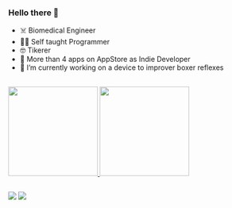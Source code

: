 ### Hello there 👋

- ☠️ Biomedical Engineer
- 🧑‍💻 Self taught Programmer
- 🤓 Tikerer
- 📱 More than 4 apps on AppStore as Indie Developer
- 🔭 I’m currently working on a device to improver boxer reflexes

##
 <div>
  <a href="https://github.com/Drama999">
  <img height="180em" src="https://github-readme-stats.vercel.app/api?username=drama999&theme=dark&show_icons=true&count_private=true"/>
  <img height="180em" src="https://github-readme-stats.vercel.app/api/top-langs/?username=drama999&theme=dark&show_icons=true&count_private=true"/>
</div>

  ##
  <div> 
    <a href="www.linkedin.com/in/andreafinollo" target="_blank"><img src="https://img.shields.io/badge/-LinkedIn-%230077B5?style=for-the-badge&logo=linkedin&logoColor=white" target="_blank"></a> 
    <a href="https://twitter.com/DrAma78" target="_blank"><img src="https://img.shields.io/badge/Twitter-1DA1F2?style=for-the-badge&logo=twitter&logoColor=white" target="_blank"></a>
</div>
  
  
<!--
**DrAma999/DrAma999** is a ✨ _special_ ✨ repository because its `README.md` (this file) appears on your GitHub profile.

Here are some ideas to get you started:

- 🔭 I’m currently working on ...
- 🌱 I’m currently learning ...
- 👯 I’m looking to collaborate on ...
- 🤔 I’m looking for help with ...
- 💬 Ask me about ...
- 📫 How to reach me: ...
- 😄 Pronouns: ...
- ⚡ Fun fact: ...
-->
